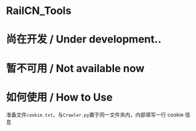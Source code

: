 # RailCN_Tools
 
# 尚在开发 / Under development..

# 暂不可用 / Not available now

# 如何使用 / How to Use
准备文件`cookie.txt`，与`Crawler.py`置于同一文件夹内，内部填写一行 cookie 信息